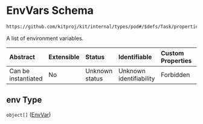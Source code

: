 # EnvVars Schema

```txt
https://github.com/kitproj/kit/internal/types/pod#/$defs/Task/properties/env
```

A list of environment variables.

| Abstract            | Extensible | Status         | Identifiable            | Custom Properties | Additional Properties | Access Restrictions | Defined In                                                            |
| :------------------ | :--------- | :------------- | :---------------------- | :---------------- | :-------------------- | :------------------ | :-------------------------------------------------------------------- |
| Can be instantiated | No         | Unknown status | Unknown identifiability | Forbidden         | Allowed               | none                | [pod.schema.json\*](../../out/pod.schema.json "open original schema") |

## env Type

`object[]` ([EnvVar](pod-defs-envvar.md))
